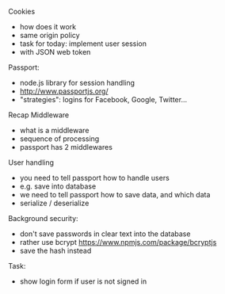 Cookies
- how does it work
- same origin policy
- task for today: implement user session
- with JSON web token

Passport:
- node.js library for session handling
- http://www.passportjs.org/
- "strategies": logins for Facebook, Google, Twitter...

Recap Middleware
- what is a middleware
- sequence of processing
- passport has 2 middlewares

User handling
- you need to tell passport how to handle users
- e.g. save into database
- we need to tell passport how to save data, and which data
- serialize / deserialize

Background security:
- don't save passwords in clear text into the database
- rather use bcrypt https://www.npmjs.com/package/bcryptjs 
- save the hash instead

Task:
- show login form if user is not signed in

